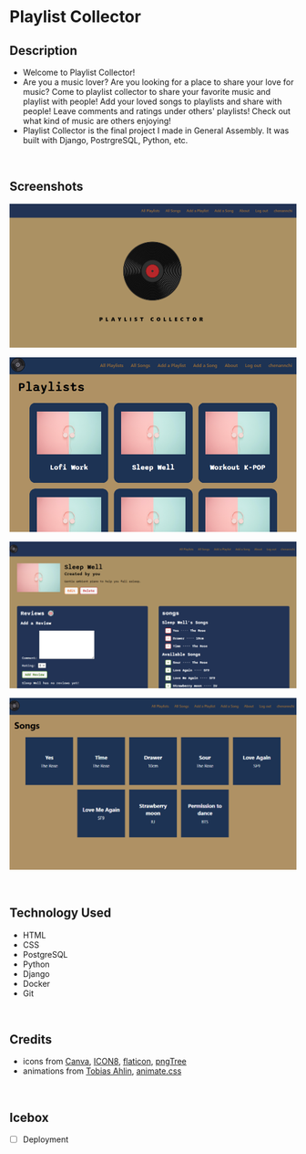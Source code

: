 # Playlist Collector
## Description
  - Welcome to Playlist Collector!
  - Are you a music lover? Are you looking for a place to share your love for music? Come to playlist collector to share your favorite music and playlist with people! Add your loved songs to playlists and share with people! Leave comments and ratings under others' playlists! Check out what kind of music are others enjoying! 
  - Playlist Collector is the final project I made in General Assembly. It was built with Django, PostrgreSQL, Python, etc. 

<br/>

## Screenshots
  ![home page](./main_app/static/images/playlist-collector.png)

  ![playlist index](./main_app/static/images/playlist-collector-playlist-index.png)

  ![playlist detail](./main_app/static/images/playlist-collector-playlist-detail.png)

  ![songs index](./main_app/static/images/playlist-collector-songs.png)

<br />

## Technology Used
- HTML
- CSS
- PostgreSQL
- Python
- Django
- Docker
- Git

<br />

## Credits
  - icons from [Canva](https://www.canva.com/), [ICON8](https://icons8.com/), [flaticon](https://www.flaticon.com/), [pngTree](https://pngtree.com/)
  - animations from [Tobias Ahlin](https://tobiasahlin.com/), [animate.css](https://animate.style/)

<br />

## Icebox
- [ ] Deployment

